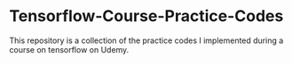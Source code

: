 # Tensorflow-Course-Practice-Codes
This repository is a collection of the practice codes I implemented during a course on tensorflow on Udemy.
